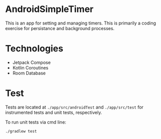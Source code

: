 # AndroidSimpleTimer
This is an app for setting and managing timers. This is primarily a coding exercise for persistance and background processes.

# Technologies
- Jetpack Compose
- Kotlin Coroutines
- Room Database

# Test
Tests are located at `./app/src/androidTest` and `./app/src/test` for instrumented tests and unit tests, respectively. 

To run unit tests via cmd line:
```
./gradlew test
```
